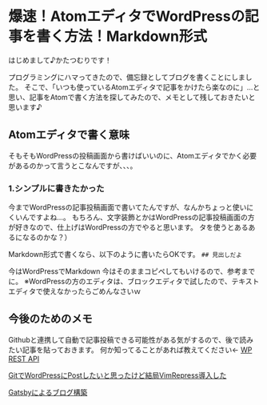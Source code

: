 # 爆速！AtomエディタでWordPressの記事を書く方法！Markdown形式
はじめまして♪かたつむりです！

プログラミングにハマってきたので、備忘録としてブログを書くことにしました。
そこで、「いつも使っているAtomエディタで記事をかけたら楽なのに」…と思い、記事をAtomで書く方法を探してみたので、メモとして残しておきたいと思います♪

## Atomエディタで書く意味
そもそもWordPressの投稿画面から書けばいいのに、Atomエディタでかく必要があるのかって言うとこなんですが、、、。

### 1.シンプルに書きたかった
今までWordPressの記事投稿画面で書いてたんですが、なんかちょっと使いにくいんですよね…。
もちろん、文字装飾とかはWordPressの記事投稿画面の方が好きなので、仕上げはWordPressの方でやると思います。
タを使うとあるあるになるのかな？）

Markdown形式で書くなら、以下のように書いたらOKです。
`## 見出しだよ`

今はWordPressでMarkdown
  今はそのままコピペしてもいけるので、参考までに。
※WordPressの方のエディタは、ブロックエディタで試したので、テキストエディタで使えなかったらごめんなさいｗ


## 今後のためのメモ
  Githubと連携して自動で記事投稿できる可能性がある気がするので、後で読みたい記事を貼っておきます。
  何か知ってることがあれば教えてください←
[  WP REST API][ff589429]

  [ff589429]: https://ja.wp-api.org/ "WP REST API"

[  GitでWordPressにPostしたいと思ったけど結局VimRepress導入した][457a7851]

  [457a7851]: http://haya14busa.com/vimrepress-and-wordpress-using-git/ "GitでWordPressにPostしたいと思ったけど結局VimRepress導入した"

[  Gatsbyによるブログ構築][2fde9273]

  [2fde9273]: https://mako-note.com/building-a-blog-with-gatsby/ "Gatsbyによるブログ構築"
